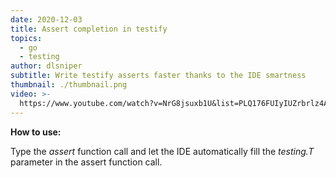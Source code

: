 ```yaml
---
date: 2020-12-03
title: Assert completion in testify
topics:
  - go
  - testing
author: dlsniper
subtitle: Write testify asserts faster thanks to the IDE smartness
thumbnail: ./thumbnail.png
video: >-
  https://www.youtube.com/watch?v=NrG8jsuxb1U&list=PLQ176FUIyIUZrbrlz4AY1V8VzBJKZyVlW&index=7
---
```


**How to use:**

Type the _assert_ function call and let the IDE automatically fill the _testing.T_ parameter in the assert function call.
